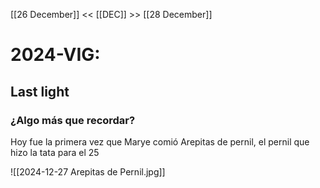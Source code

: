 
[[26 December]] << [[DEC]] >> [[28 December]]
# 2024-VIG:
## Last light
### ¿Algo más que recordar?
Hoy fue la primera vez que Marye comió Arepitas de pernil, el pernil que hizo la tata para el 25

![[2024-12-27 Arepitas de Pernil.jpg]]
